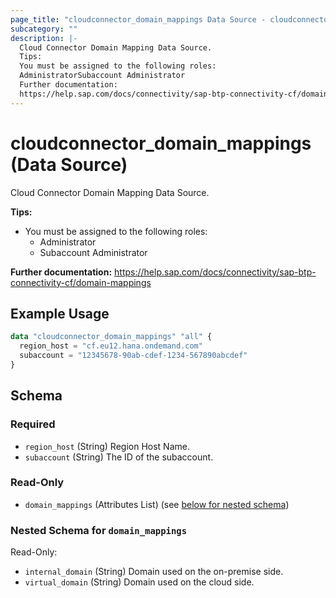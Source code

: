 ```yaml
---
page_title: "cloudconnector_domain_mappings Data Source - cloudconnector"
subcategory: ""
description: |-
  Cloud Connector Domain Mapping Data Source.
  Tips:
  You must be assigned to the following roles:
  AdministratorSubaccount Administrator
  Further documentation:
  https://help.sap.com/docs/connectivity/sap-btp-connectivity-cf/domain-mappings
---
```


# cloudconnector_domain_mappings (Data Source)

Cloud Connector Domain Mapping Data Source.

__Tips:__
* You must be assigned to the following roles:
	* Administrator
	* Subaccount Administrator

__Further documentation:__
<https://help.sap.com/docs/connectivity/sap-btp-connectivity-cf/domain-mappings>

## Example Usage

```terraform
data "cloudconnector_domain_mappings" "all" {
  region_host = "cf.eu12.hana.ondemand.com"
  subaccount = "12345678-90ab-cdef-1234-567890abcdef"
}
```

<!-- schema generated by tfplugindocs -->
## Schema

### Required

- `region_host` (String) Region Host Name.
- `subaccount` (String) The ID of the subaccount.

### Read-Only

- `domain_mappings` (Attributes List) (see [below for nested schema](#nestedatt--domain_mappings))

<a id="nestedatt--domain_mappings"></a>
### Nested Schema for `domain_mappings`

Read-Only:

- `internal_domain` (String) Domain used on the on-premise side.
- `virtual_domain` (String) Domain used on the cloud side.
